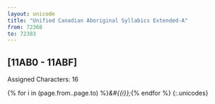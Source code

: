 ```yaml
---
layout: unicode
title: "Unified Canadian Aboriginal Syllabics Extended-A"
from: 72368
to: 72383
---
```


## 	[11AB0 - 11ABF]

Assigned Characters: 16

{% for i in (page.from..page.to) %}<i>&#{{i}};</i>{% endfor %}
{:.unicodes}
